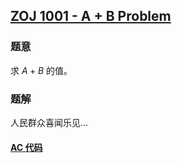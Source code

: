 ## [ZOJ 1001 - A + B Problem](http://acm.zju.edu.cn/onlinejudge/showProblem.do?problemCode=1001)

### 题意

求 $A + B$ 的值。

### 题解

人民群众喜闻乐见...

#### [AC 代码](https://github.com/TsReaper/Competitive-Programming/blob/master/zoj/1001/sol.c)
